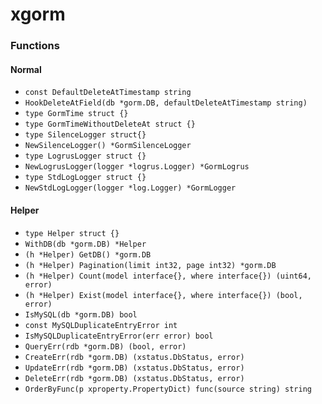 # xgorm

### Functions

#### Normal

+ `const DefaultDeleteAtTimestamp string`
+ `HookDeleteAtField(db *gorm.DB, defaultDeleteAtTimestamp string)`
+ `type GormTime struct {}`
+ `type GormTimeWithoutDeleteAt struct {}`
+ `type SilenceLogger struct{}`
+ `NewSilenceLogger() *GormSilenceLogger`
+ `type LogrusLogger struct {}`
+ `NewLogrusLogger(logger *logrus.Logger) *GormLogrus`
+ `type StdLogLogger struct {}`
+ `NewStdLogLogger(logger *log.Logger) *GormLogger`

#### Helper

+ `type Helper struct {}`
+ `WithDB(db *gorm.DB) *Helper`
+ `(h *Helper) GetDB() *gorm.DB`
+ `(h *Helper) Pagination(limit int32, page int32) *gorm.DB`
+ `(h *Helper) Count(model interface{}, where interface{}) (uint64, error)`
+ `(h *Helper) Exist(model interface{}, where interface{}) (bool, error)`
+ `IsMySQL(db *gorm.DB) bool`
+ `const MySQLDuplicateEntryError int`
+ `IsMySQLDuplicateEntryError(err error) bool`
+ `QueryErr(rdb *gorm.DB) (bool, error)`
+ `CreateErr(rdb *gorm.DB) (xstatus.DbStatus, error)`
+ `UpdateErr(rdb *gorm.DB) (xstatus.DbStatus, error)`
+ `DeleteErr(rdb *gorm.DB) (xstatus.DbStatus, error)`
+ `OrderByFunc(p xproperty.PropertyDict) func(source string) string`
